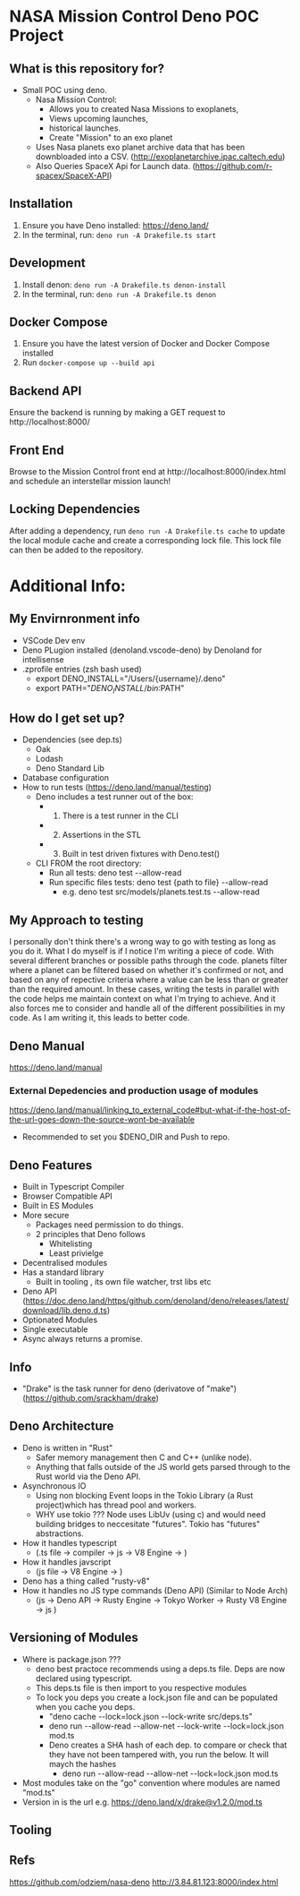 # NASA Mission Control Deno POC Project

## What is this repository for?
* Small POC using deno.
  * Nasa Mission Control:
    * Allows you to created Nasa Missions to exoplanets, 
    * Views upcoming launches, 
    * historical launches. 
    * Create "Mission" to an exo planet
  * Uses Nasa planets exo planet archive data that has been downbloaded into a CSV. (http://exoplanetarchive.ipac.caltech.edu)
  * Also Queries SpaceX Api for Launch data. (https://github.com/r-spacex/SpaceX-API)
 
## Installation

1. Ensure you have Deno installed: https://deno.land/
2. In the terminal, run: `deno run -A Drakefile.ts start`

## Development

1. Install denon: `deno run -A Drakefile.ts denon-install`
2. In the terminal, run: `deno run -A Drakefile.ts denon`

## Docker Compose

1. Ensure you have the latest version of Docker and Docker Compose installed
1. Run `docker-compose up --build api`

## Backend API

Ensure the backend is running by making a GET request to http://localhost:8000/

## Front End

Browse to the Mission Control front end at http://localhost:8000/index.html and schedule an interstellar mission launch!

## Locking Dependencies

After adding a dependency, run `deno run -A Drakefile.ts cache` to update the local module cache and create a corresponding lock file. This lock file can then be added to the repository.

# Additional Info:

## My Envirnronment info 
* VSCode Dev env 
* Deno PLugion installed (denoland.vscode-deno) by Denoland for intellisense
* .zprofile entries (zsh bash used)
  * export DENO_INSTALL="/Users/{username}/.deno"
  * export PATH="$DENO_INSTALL/bin:$PATH"

## How do I get set up? ###
* Dependencies (see dep.ts)
  * Oak
  * Lodash
  * Deno Standard Lib
* Database configuration
* How to run tests (https://deno.land/manual/testing)
  * Deno includes a test runner out of the box:
    * 1. There is a test runner in the CLI
    * 2. Assertions in the STL
    * 3. Built in test driven fixtures with Deno.test()
  * CLI FROM the root directory:
    * Run all tests: deno test --allow-read
    * Run specific files tests: deno test {path to file} --allow-read 
      * e.g. deno test src/models/planets.test.ts --allow-read 

## My Approach to testing 
I personally don't think there's a wrong way to go with testing as long as you do it. 
What I do myself is if I notice I'm writing a piece of code.
With several different branches or possible paths through the code. planets
filter where a planet can be filtered based on whether it's confirmed or not, and based on any
of repective criteria where a value can be less than or greater than the required amount.
In these cases, writing the tests in parallel with the code helps me maintain context on what I'm trying
to achieve. And it also forces me to consider and handle all of the different possibilities in my code.
As I am writing it, this leads to better code.

## Deno Manual
https://deno.land/manual

### External Depedencies and production usage of modules
https://deno.land/manual/linking_to_external_code#but-what-if-the-host-of-the-url-goes-down-the-source-wont-be-available
* Recommended to set you $DENO_DIR and Push to repo. 

## Deno Features
* Built in Typescript Compiler
* Browser Compatible API
* Built in ES Modules
* More secure 
  * Packages need permission to do things.
  * 2 principles that Deno follows
    * Whitelisting
    * Least privielge
* Decentralised modules 
* Has a standard library
  * Built in tooling , its own file watcher, trst libs etc
* Deno API  (https://doc.deno.land/https/github.com/denoland/deno/releases/latest/download/lib.deno.d.ts)
* Optionated Modules 
* Single executable
* Async always returns a promise.

## Info
* "Drake" is the task runner for deno (derivatove of "make") (https://github.com/srackham/drake)

## Deno Architecture
* Deno is written in "Rust"
  * Safer memory management then C and C++ (unlike node).
  * Anything that falls outside of the JS world gets parsed through to the Rust world via the Deno API.
* Asynchronous IO
  * Using non blocking Event loops in the Tokio Library (a Rust project)which has thread pool and workers.
  * WHY use tokio ??? Node uses LibUv (using c) and would need building bridges to neccesitate "futures". Tokio has "futures" abstractions.
* How it handles typescript 
  * (.ts file -> compiler -> js -> V8 Engine -> )
* How it handles javscript 
  * (js file -> V8 Engine -> )
* Deno has a thing called "rusty-v8"
* How it handles no JS type commands (Deno API) (Similar to Node Arch)
  * (js -> Deno API -> Rusty Engine -> Tokyo Worker -> Rusty V8 Engine -> js )

## Versioning of Modules
* Where is package.json ???
  * deno best practoce recommends using a deps.ts file. Deps are now declared using typescript.
  * This deps.ts file is then import to you respective modules
  * To lock you deps you create a lock.json file and can be populated when you cache you deps. 
    * "deno cache --lock=lock.json --lock-write src/deps.ts"
    * deno run --allow-read --allow-net --lock-write --lock=lock.json  mod.ts
    * Deno creates a SHA hash of each dep. to compare or check that they have not been tampered with, you run the below. It will maych the hashes 
      * deno run --allow-read --allow-net --lock=lock.json  mod.ts
* Most modules take on the "go" convention where modules are named "mod.ts"
* Version in is the url e.g. https://deno.land/x/drake@v1.2.0/mod.ts

## Tooling 

## Refs
https://github.com/odziem/nasa-deno
http://3.84.81.123:8000/index.html

